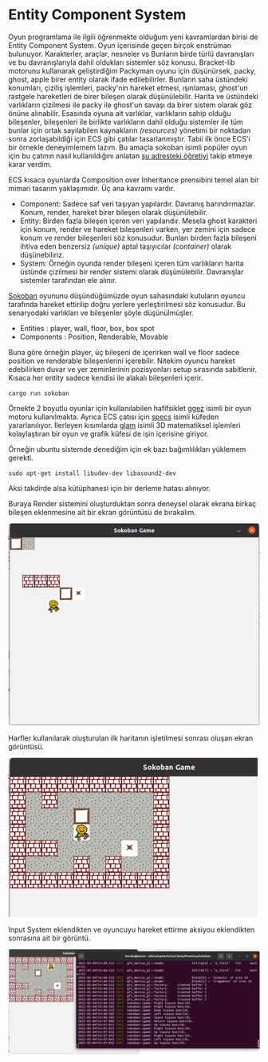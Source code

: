 # Entity Component System

Oyun programlama ile ilgili öğrenmekte olduğum yeni kavramlardan birisi de Entity Component System. Oyun içerisinde geçen birçok enstrüman bulunuyor. Karakterler, araçlar, nesneler vs Bunların birde türlü davranışları ve bu davranışlarıyla dahil oldukları sistemler söz konusu. Bracket-lib motorunu kullanarak geliştirdiğim Packyman oyunu için düşünürsek, packy, ghost, apple birer entity olarak ifade edilebilirler. Bunların saha üstündeki konumları, çiziliş işlemleri, packy'nin hareket etmesi, ışınlaması, ghost'un rastgele hareketleri de birer bileşen olarak düşünülebilir. Harita ve üstündeki varlıkların çizilmesi ile packy ile ghost'un savaşı da birer sistem olarak göz önüne alınabilir. Esasında oyuna ait varlıklar, varlıkların sahip olduğu bileşenler, bileşenleri ile birlikte varlıkların dahil olduğu sistemler ile tüm bunlar için ortak sayılabilen kaynakların *(resources)* yönetimi bir noktadan sonra zorlaşabildiği için ECS gibi çatılar tasarlanmıştır. Tabii ilk önce ECS'i bir örnekle deneyimlemem lazım. Bu amaçla sokoban isimli popüler oyun için bu çatının nasıl kullanıldığını anlatan [şu adresteki öğretiyi](https://sokoban.iolivia.me/c01-01-setup.html) takip etmeye karar verdim.

ECS kısaca oyunlarda Composition over Inheritance prensibini temel alan bir mimari tasarım yaklaşımıdır. Üç ana kavramı vardır.

- Component: Sadece saf veri taşıyan yapılardır. Davranış barındırmazlar. Konum, render, hareket birer bileşen olarak düşünülebilir.
- Entity: Birden fazla bileşen içeren veri yapılarıdır. Mesela ghost karakteri için konum, render ve hareket bileşenleri varken, yer zemini için sadece konum ve render bileşenleri söz konusudur. Bunları birden fazla bileşeni ihtiva eden benzersiz *(unique)* aptal taşıyıcılar *(container)* olarak düşünebiliriz.
- System: Örneğin oyunda render bileşeni içeren tüm varlıkların harita üstünde çizilmesi bir render sistemi olarak düşünülebilir. Davranışlar sistemler tarafından ele alınır.

[Sokoban](https://en.wikipedia.org/wiki/Sokoban) oyununu düşündüğümüzde oyun sahasındaki kutuların oyuncu tarafında hareket ettirilip doğru yerlere yerleştirilmesi söz konusudur. Bu senaryodaki varlıkları ve bileşenler şöyle düşünülmüşler.

- Entities : player, wall, floor, box, box spot
- Components : Position, Renderable, Movable

Buna göre örneğin player, üç bileşeni de içerirken wall ve floor sadece position ve renderable bileşenlerini içerebilir. Nitekim oyuncu hareket edebilirken duvar ve yer zeminlerinin pozisyonları setup sırasında sabitlenir. Kısaca her entity sadece kendisi ile alakalı bileşenleri içerir.

```shell
cargo run sokoban
```

Örnekte 2 boyutlu oyunlar için kullanılabilen hafifsiklet [ggez](https://ggez.rs/) isimli bir oyun motoru kullanılmakta. Ayrıca ECS çatısı için [specs](https://crates.io/crates/specs) isimli küfeden yararlanılıyor. İlerleyen kısımlarda [glam](https://crates.io/crates/glam) isimli 3D matematiksel işlemleri kolaylaştıran bir oyun ve grafik küfesi de işin içerisine giriyor.

Örneğin ubuntu sistemde denediğim için ek bazı bağımlılıkları yüklemem gerekti.

```shell
sudo apt-get install libudev-dev libasound2-dev
```

Aksi takdirde alsa kütüphanesi için bir derleme hatası alınıyor.

Buraya Render sistemini oluşturduktan sonra deneysel olarak ekrana birkaç bileşen eklenmesine ait bir ekran görüntüsü de bırakalım.

![../images/sokoban_1.png](../images/sokoban_1.png)

Harfler kullanılarak oluşturulan ilk haritanın işletilmesi sonrası oluşan ekran görüntüsü.

![../images/sokoban_2.png](../images/sokoban_2.png)

Input System eklendikten ve oyuncuyu hareket ettirme aksiyou eklendikten sonrasına ait bir görüntü.

![../images/sokoban_3.png](../images/sokoban_3.png)